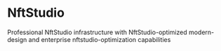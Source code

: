 # NftStudio
Professional NftStudio infrastructure with NftStudio-optimized modern-design and enterprise nftstudio-optimization capabilities
